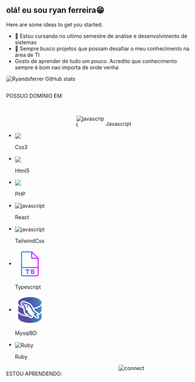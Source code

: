 ## olá! eu sou ryan ferreira😁


Here are some ideas to get you started:
- 🌱 Estou cursando no ultimo semestre de análise e desenvolvimento de sistemas
- 👯 Sempre busco projetos que possam desafiar o meu conhecimento na área de TI
- Gosto de aprender de tudo um pouco. Acredito que conhecimento sempre é bom nao importa de onde venha

![Ryandsferrer GitHub stats](https://github-readme-stats.vercel.app/api?username=Ryandsferrer&show_icons=true&theme=tokyonight)
##
POSSUO DOMÍNIO EM:
<div style='display:inline_block'>
   <br>

   <ul style='display: ilie_block; flex-direction: row; flex-wrap: wrap;'>
      <li style='display: flex; justify-content: center; align-itens: center'>
        <img align='center' alt='javascript' src='https://img.icons8.com/?size=100&id=ouWtcsgDBiwO&format=png&color=000000' width='80'/>
        <p>Javascript</p> 
      </li>
      <li>
         <img align='center' src='https://img.icons8.com/?size=100&id=5cVdiiKKi0vX&format=png&color=000000' width='80'/>
         <p>Css3</p>
      </li>
      <li>
         <img align='center' src='https://img.icons8.com/?size=100&id=CMVEhOBzk3Zp&format=png&color=000000' width='80'/>
         <p>Html5</p>
      </li>
      <li>
         <img align='center' src='https://img.icons8.com/?size=100&id=JybIpZjjXT0F&format=png&color=000000' width='80'/>
         <p>PHP</p>
      </li>
      <li>
        <img align='center' alt='javascript' src='https://img.icons8.com/?size=100&id=t4YbEbA834uH&format=png&color=000000' width='80'/>
        <p>React</p>
      </li>
      <li>
         <img align='center' alt='javascript' src='https://img.icons8.com/nolan/64/tailwind_css.png' width='80'/>
         <p>TailwindCss</p>
      </li>
      <li>
         <img align='center' alt='javascript' src='https://github.com/Ryanferre/DogsImg/blob/main/typescript(1).png?raw=true' width='80'/>
         <p>Typescript</p>
      </li>
      <li>
         <img align='center' alt='Mysql' src='https://github.com/Ryanferre/DogsImg/blob/main/banco-de-dados-mysql(1).png?raw=true' width='80'/>
         <p>MysqlBD</p>
      </li>
      <li>
         <img align='center' alt='Ruby' src='https://img.icons8.com/nolan/64/ruby-programming-language.png' width='80'/>
         <p>Ruby</p>
      </li>
   </ul>

   <img align='right' alt='connect' src='https://media2.giphy.com/media/v1.Y2lkPTc5MGI3NjExd2xyM3V2NnI2dW1wbDByMWlramp1cWdkaG90c2Z0dDE2cnpyczA1cSZlcD12MV9pbnRlcm5hbF9naWZfYnlfaWQmY3Q9Zw/lQDdDwdZpfYRn1MsJy/giphy.gif' width='200' height='200'/>

</div>

##
ESTOU APRENDENDO:
<div style='display:inline_block'><br>

  
   
</div>
